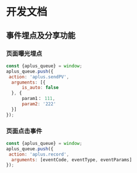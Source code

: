 # 开发文档


## 事件埋点及分享功能

### 页面曝光埋点

```js
const {aplus_queue} = window;
aplus_queue.push({
 action: 'aplus.sendPV',
  arguments: [{
      is_auto: false
  }, {
      param1： 111,
      param2: '222'
  }]
});
```

### 页面点击事件

```js
const {aplus_queue} = window;
aplus_queue.push({
 action: 'aplus.record',
  arguments: [eventCode, eventType, eventParams]
});
```
